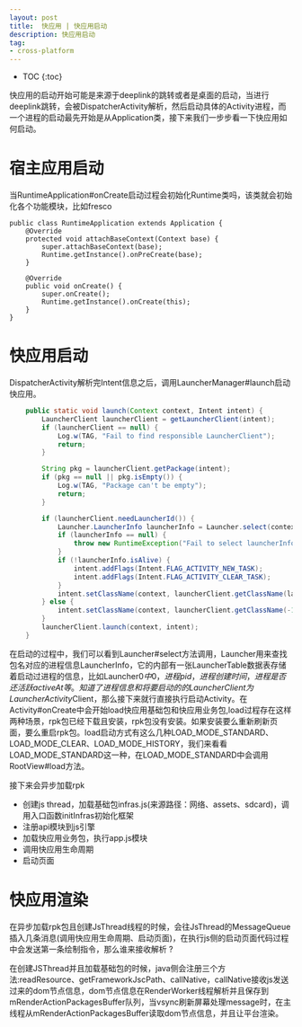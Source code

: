 ```yaml
---
layout: post
title:  快应用 | 快应用启动
description: 快应用启动
tag:
- cross-platform
---
```

* TOC
{:toc}

快应用的启动开始可能是来源于deeplink的跳转或者是桌面的启动，当进行deeplink跳转，会被DispatcherActivity解析，然后启动具体的Activity进程，而一个进程的启动最先开始是从Application类，接下来我们一步步看一下快应用如何启动。

# 宿主应用启动

当RuntimeApplication#onCreate启动过程会初始化Runtime类吗，该类就会初始化各个功能模块，比如fresco
```
public class RuntimeApplication extends Application {
    @Override
    protected void attachBaseContext(Context base) {
        super.attachBaseContext(base);
        Runtime.getInstance().onPreCreate(base);
    }

    @Override
    public void onCreate() {
        super.onCreate();
        Runtime.getInstance().onCreate(this);
    }
}
```

# 快应用启动

DispatcherActivity解析完Intent信息之后，调用LauncherManager#launch启动快应用。

```java
    public static void launch(Context context, Intent intent) {
        LauncherClient launcherClient = getLauncherClient(intent);
        if (launcherClient == null) {
            Log.w(TAG, "Fail to find responsible LauncherClient");
            return;
        }

        String pkg = launcherClient.getPackage(intent);
        if (pkg == null || pkg.isEmpty()) {
            Log.w(TAG, "Package can't be empty");
            return;
        }

        if (launcherClient.needLauncherId()) {
            Launcher.LauncherInfo launcherInfo = Launcher.select(context, pkg);
            if (launcherInfo == null) {
                throw new RuntimeException("Fail to select launcherInfo");
            }
            if (!launcherInfo.isAlive) {
                intent.addFlags(Intent.FLAG_ACTIVITY_NEW_TASK);
                intent.addFlags(Intent.FLAG_ACTIVITY_CLEAR_TASK);
            }
            intent.setClassName(context, launcherClient.getClassName(launcherInfo.id));
        } else {
            intent.setClassName(context, launcherClient.getClassName(-1));
        }
        launcherClient.launch(context, intent);
    }
```
在启动的过程中，我们可以看到Launcher#select方法调用，Launcher用来查找包名对应的进程信息LauncherInfo，它的内部有一张LauncherTable数据表存储着启动过进程的信息，比如Launcher$0 中0，进程pid，进程创建时间，进程是否还活跃activeAt等。知道了进程信息和将要启动的的LauncherClient为LauncherActivity$Client，那么接下来就行直接执行启动Activity。在Activity#onCreate中会开始load快应用基础包和快应用业务包,load过程存在这样两种场景，rpk包已经下载且安装，rpk包没有安装。如果安装要么重新刷新页面，要么重启rpk包。load启动方式有这么几种LOAD_MODE_STANDARD、LOAD_MODE_CLEAR、LOAD_MODE_HISTORY，我们来看看LOAD_MODE_STANDARD这一种，在LOAD_MODE_STANDARD中会调用RootView#load方法。


接下来会异步加载rpk
- 创建js thread，加载基础包infras.js(来源路径：网络、assets、sdcard)，调用入口函数initInfras初始化框架
- 注册api模块到js引擎
- 加载快应用业务包，执行app.js模块
- 调用快应用生命周期
- 启动页面

# 快应用渲染

在异步加载rpk包且创建JsThread线程的时候，会往JsThread的MessageQueue插入几条消息(调用快应用生命周期、启动页面)，在执行js侧的启动页面代码过程中会发送第一条绘制指令，那么谁来接收解析 ?

在创建JSThread并且加载基础包的时候，java侧会注册三个方法:readResource、getFrameworkJscPath、callNative，callNative接收js发送过来的dom节点信息，dom节点信息在RenderWorker线程解析并且保存到mRenderActionPackagesBuffer队列，当vsync刷新屏幕处理message时，在主线程从mRenderActionPackagesBuffer读取dom节点信息，并且让平台渲染。
